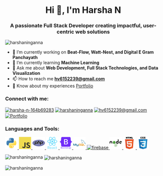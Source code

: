 <h1 align="center">Hi 👋, I'm Harsha N</h1>
<h3 align="center">A passionate Full Stack Developer creating impactful, user-centric web solutions</h3>

<p align="left"> <img src="https://komarev.com/ghpvc/?username=harshaninganna&label=Profile%20views&color=0e75b6&style=flat" alt="harshaninganna" /> </p>

- 🔭 I’m currently working on **Beat-Flow, Watt-Nest, and Digital E Gram Panchayath**  
- 🌱 I’m currently learning **Machine Learning**  
- 💬 Ask me about **Web Development, Full Stack Technologies, and Data Visualization**  
- 📫 How to reach me **hv6152239@gmail.com**  
- 📄 Know about my experiences [Portfolio](https://harshaaa.netlify.app/)  

<h3 align="left">Connect with me:</h3>
<p align="left">
<a href="https://linkedin.com/in/harsha-n-164b69283" target="blank"><img align="center" src="https://cdn.jsdelivr.net/npm/simple-icons@3.1.0/icons/linkedin.svg" alt="harsha-n-164b69283" height="30" width="40" /></a>
<a href="https://github.com/harshaninganna" target="blank"><img align="center" src="https://cdn.jsdelivr.net/npm/simple-icons@3.1.0/icons/github.svg" alt="harshaninganna" height="30" width="40" /></a>
<a href="mailto:hv6152239@gmail.com" target="blank"><img align="center" src="https://cdn.jsdelivr.net/npm/simple-icons@3.1.0/icons/gmail.svg" alt="hv6152239@gmail.com" height="30" width="40" /></a>
<a href="https://harshaaa.netlify.app/" target="blank"><img align="center" src="https://cdn.jsdelivr.net/npm/simple-icons@3.1.0/icons/firefox.svg" alt="Portfolio" height="30" width="40" /></a>
</p>

<h3 align="left">Languages and Tools:</h3>
<p align="left">
<a href="https://www.python.org" target="_blank"> <img src="https://raw.githubusercontent.com/devicons/devicon/master/icons/python/python-original.svg" alt="python" width="40" height="40"/> </a>
<a href="https://developer.mozilla.org/en-US/docs/Web/JavaScript" target="_blank"> <img src="https://raw.githubusercontent.com/devicons/devicon/master/icons/javascript/javascript-original.svg" alt="javascript" width="40" height="40"/> </a>
<a href="https://www.php.net" target="_blank"> <img src="https://raw.githubusercontent.com/devicons/devicon/master/icons/php/php-original.svg" alt="php" width="40" height="40"/> </a>
<a href="https://reactjs.org/" target="_blank"> <img src="https://raw.githubusercontent.com/devicons/devicon/master/icons/react/react-original-wordmark.svg" alt="react" width="40" height="40"/> </a>
<a href="https://getbootstrap.com" target="_blank"> <img src="https://raw.githubusercontent.com/devicons/devicon/master/icons/bootstrap/bootstrap-plain-wordmark.svg" alt="bootstrap" width="40" height="40"/> </a>
<a href="https://www.mysql.com/" target="_blank"> <img src="https://raw.githubusercontent.com/devicons/devicon/master/icons/mysql/mysql-original-wordmark.svg" alt="mysql" width="40" height="40"/> </a>
<a href="https://firebase.google.com/" target="_blank"> <img src="https://www.vectorlogo.zone/logos/firebase/firebase-icon.svg" alt="firebase" width="40" height="40"/> </a>
<a href="https://nodejs.org" target="_blank"> <img src="https://raw.githubusercontent.com/devicons/devicon/master/icons/nodejs/nodejs-original-wordmark.svg" alt="nodejs" width="40" height="40"/> </a>
<a href="https://www.w3.org/html/" target="_blank"> <img src="https://raw.githubusercontent.com/devicons/devicon/master/icons/html5/html5-original-wordmark.svg" alt="html5" width="40" height="40"/> </a>
<a href="https://www.w3schools.com/css/" target="_blank"> <img src="https://raw.githubusercontent.com/devicons/devicon/master/icons/css3/css3-original-wordmark.svg" alt="css3" width="40" height="40"/> </a>
</p>

<p><img align="left" src="https://github-readme-stats.vercel.app/api/top-langs?username=harshaninganna&show_icons=true&locale=en&layout=compact" alt="harshaninganna" /></p>

<p>&nbsp;<img align="center" src="https://github-readme-stats.vercel.app/api?username=harshaninganna&show_icons=true&locale=en" alt="harshaninganna" /></p>

<p><img align="center" src="https://github-readme-streak-stats.herokuapp.com/?user=harshaninganna&" alt="harshaninganna" /></p>
